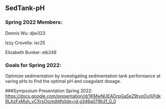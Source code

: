 ## SedTank-pH
### Spring 2022 Members:
Dennis Wu: djw323

Izzy Crovella: isc25

Elizabeth Bunker: elb248
### Goals for Spring 2022:
Optimize sedimentation by investigating sedimentation tank performance at varing pHs to find the optimal pH and coagulant dosage.

###Symposium Presentation Spring 2022:
https://docs.google.com/presentation/d/1KMwNUEADrpGaSeZ9tyqOyXjFdk9LAzFxMuh_yCXrsOo/edit#slide=id.g346a079b2f_0_0

